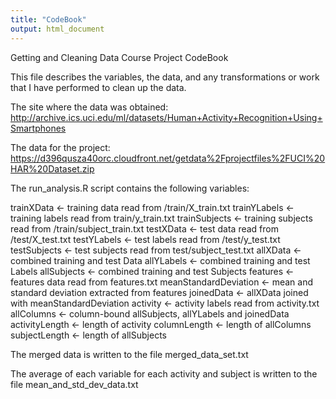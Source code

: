 ```yaml
---
title: "CodeBook"
output: html_document
---
```



Getting and Cleaning Data Course Project CodeBook

This file describes the variables, the data, and any transformations or work that I have performed to clean up the data.

The site where the data was obtained:
http://archive.ics.uci.edu/ml/datasets/Human+Activity+Recognition+Using+Smartphones

The data for the project:
https://d396qusza40orc.cloudfront.net/getdata%2Fprojectfiles%2FUCI%20HAR%20Dataset.zip

The run_analysis.R script contains the following variables:

trainXData <- training data read from /train/X_train.txt
trainYLabels <- training labels read from train/y_train.txt
trainSubjects <- training subjects read from /train/subject_train.txt
testXData <- test data read from /test/X_test.txt
testYLabels <- test labels read from /test/y_test.txt 
testSubjects <- test subjects read from test/subject_test.txt
allXData <- combined training and test Data
allYLabels <- combined training and test Labels
allSubjects <- combined training and test Subjects
features <- features data read from features.txt
meanStandardDeviation <- mean and standard deviation extracted from features
joinedData <- allXData joined with meanStandardDeviation
activity <- activity labels read from activity.txt
allColumns <- column-bound allSubjects, allYLabels and joinedData
activityLength <- length of activity
columnLength <- length of allColumns
subjectLength <- length of allSubjects

The merged data is written to the file merged_data_set.txt

The average of each variable for each activity and subject is written to the file mean_and_std_dev_data.txt